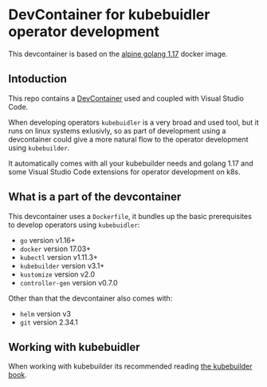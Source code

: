 # DevContainer for kubebuidler operator development

This devcontainer is based on the [alpine golang 1.17](https://hub.docker.com/_/golang) docker image.

## Intoduction

This repo contains a [DevContainer](https://code.visualstudio.com/docs/remote/containers) used and coupled with Visual Studio Code.

When developing operators `kubebuidler` is a very broad and used tool, but it runs on linux systems exlusivly, so as part of development using a devcontainer could give a more natural flow to the operator development using `kubebuilder`.

It automatically comes with all your kubebuilder needs and golang 1.17 and some Visual Studio Code extensions for operator development on k8s.

## What is a part of the devcontainer

This devcontainer uses a `Dockerfile`, it bundles up the basic prerequisites to develop operators using `kubebuidler`:

* `go` version v1.16+
* `docker` version 17.03+
* `kubectl` version v1.11.3+
* `kubebuilder` version v3.1+
* `kustomize` version v2.0
* `controller-gen` version v0.7.0

Other than that the devcontainer also comes with:

* `helm` version v3
* `git` version 2.34.1

## Working with kubebuidler

When working with kubebuilder its recommended reading [the kubebuilder book](https://book.kubebuilder.io/).
